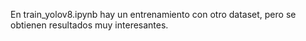 En train_yolov8.ipynb hay un entrenamiento con otro dataset, pero se obtienen resultados muy interesantes.